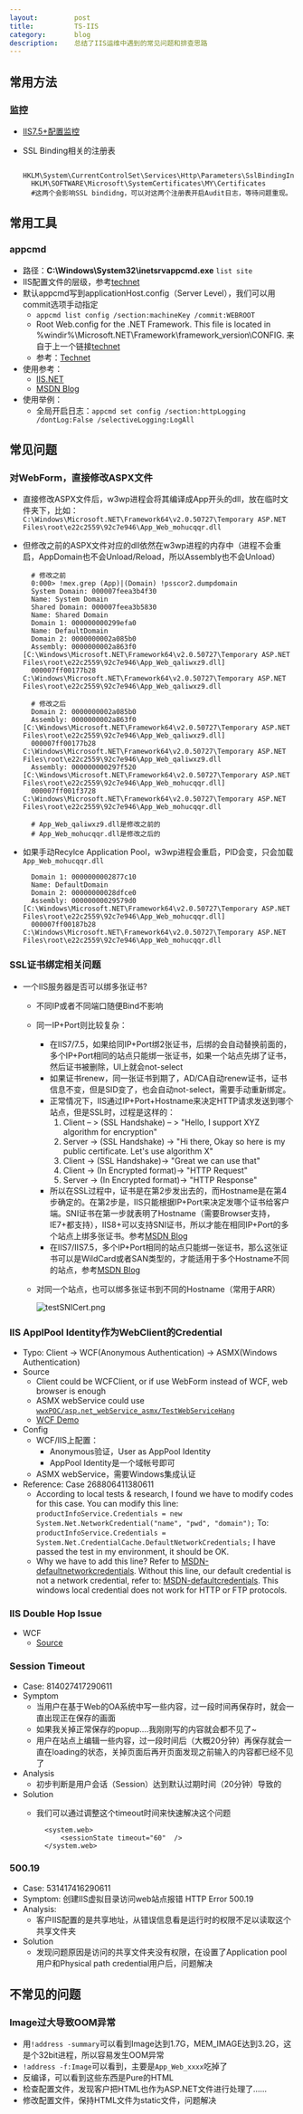 ```yaml
---
layout:         post
title:          TS-IIS
category:       blog
description:    总结了IIS运维中遇到的常见问题和排查思路
---
```


## 常用方法

### 监控
- [IIS7.5+配置监控](https://blogs.msdn.microsoft.com/webtopics/2010/03/19/iis-7-5-how-to-enable-iis-configuration-auditing/)
- SSL Binding相关的注册表

		HKLM\System\CurrentControlSet\Services\Http\Parameters\SslBindingInfo\ 
		HKLM\SOFTWARE\Microsoft\SystemCertificates\MY\Certificates
		#这两个会影响SSL bindidng，可以对这两个注册表开启Audit日志，等待问题重现。

## 常用工具

### appcmd
- 路径：**C:\Windows\System32\inetsrvappcmd.exe** `list site`
- IIS配置文件的层级，参考[technet](https://technet.microsoft.com/en-us/library/cc754617(v=ws.10).aspx)
- 默认appcmd写到applicationHost.config（Server Level），我们可以用commit选项手动指定
	- `appcmd list config /section:machineKey /commit:WEBROOT`
	- Root Web.config for the .NET Framework. This file is located in %windir%\Microsoft.NET\Framework\framework_version\CONFIG. 来自于上一个链接[technet](https://technet.microsoft.com/en-us/library/cc754617(v=ws.10).aspx)
	- 参考：[Technet](https://technet.microsoft.com/en-us/library/cc754031%28v=ws.10%29.aspx?f=255&MSPPError=-2147217396)
- 使用参考：
	- [IIS.NET](http://www.iis.net/learn/get-started/getting-started-with-iis/getting-started-with-appcmdexe)
	- [MSDN Blog](https://blogs.msdn.microsoft.com/vivekkum/2009/05/06/iis-77-5-net-configuration-settings-using-appcmd-exe-and-iis-manager/)
- 使用举例：
	- 全局开启日志：`appcmd set config /section:httpLogging /dontLog:False /selectiveLogging:LogAll` 

## 常见问题

### 对WebForm，直接修改ASPX文件
- 直接修改ASPX文件后，w3wp进程会将其编译成App开头的dll，放在临时文件夹下，比如： `C:\Windows\Microsoft.NET\Framework64\v2.0.50727\Temporary ASP.NET Files\root\e22c2559\92c7e946\App_Web_mohucqqr.dll`
- 但修改之前的ASPX文件对应的dll依然在w3wp进程的内存中（进程不会重启，AppDomain也不会Unload/Reload，所以Assembly也不会Unload）

		# 修改之前
		0:000> !mex.grep (App)|(Domain) !psscor2.dumpdomain
		System Domain: 000007feea3b4f30
		Name: System Domain
		Shared Domain: 000007feea3b5830
		Name: Shared Domain
		Domain 1: 000000000299efa0
		Name: DefaultDomain
		Domain 2: 0000000002a085b0
		Assembly: 0000000002a863f0 [C:\Windows\Microsoft.NET\Framework64\v2.0.50727\Temporary ASP.NET Files\root\e22c2559\92c7e946\App_Web_qaliwxz9.dll]
		000007ff00177b28 C:\Windows\Microsoft.NET\Framework64\v2.0.50727\Temporary ASP.NET Files\root\e22c2559\92c7e946\App_Web_qaliwxz9.dll
	
		# 修改之后
		Domain 2: 0000000002a085b0
		Assembly: 0000000002a863f0 [C:\Windows\Microsoft.NET\Framework64\v2.0.50727\Temporary ASP.NET Files\root\e22c2559\92c7e946\App_Web_qaliwxz9.dll]
		000007ff00177b28 C:\Windows\Microsoft.NET\Framework64\v2.0.50727\Temporary ASP.NET Files\root\e22c2559\92c7e946\App_Web_qaliwxz9.dll
		Assembly: 000000000297f520 [C:\Windows\Microsoft.NET\Framework64\v2.0.50727\Temporary ASP.NET Files\root\e22c2559\92c7e946\App_Web_mohucqqr.dll]
		000007ff001f3728 C:\Windows\Microsoft.NET\Framework64\v2.0.50727\Temporary ASP.NET Files\root\e22c2559\92c7e946\App_Web_mohucqqr.dll

		# App_Web_qaliwxz9.dll是修改之前的
		# App_Web_mohucqqr.dll是修改之后的

- 如果手动Recylce Application Pool，w3wp进程会重启，PID会变，只会加载`App_Web_mohucqqr.dll`

		Domain 1: 0000000002877c10
		Name: DefaultDomain
		Domain 2: 00000000028dfce0
		Assembly: 00000000029579d0 [C:\Windows\Microsoft.NET\Framework64\v2.0.50727\Temporary ASP.NET Files\root\e22c2559\92c7e946\App_Web_mohucqqr.dll]
		000007ff00187b28 C:\Windows\Microsoft.NET\Framework64\v2.0.50727\Temporary ASP.NET Files\root\e22c2559\92c7e946\App_Web_mohucqqr.dll

### SSL证书绑定相关问题
- 一个IIS服务器是否可以绑多张证书?
	- 不同IP或者不同端口随便Bind不影响
	- 同一IP+Port则比较复杂：
		- 在IIS7/7.5，如果给同IP+Port绑2张证书，后绑的会自动替换前面的，多个IP+Port相同的站点只能绑一张证书，如果一个站点先绑了证书，然后证书被删除，UI上就会not-select
		- 如果证书renew，同一张证书到期了，AD/CA自动renew证书，证书信息不变，但是SID变了，也会自动not-select，需要手动重新绑定。
		- 正常情况下，IIS通过IP+Port+Hostname来决定HTTP请求发送到哪个站点，但是SSL时，过程是这样的：
			1. Client – > (SSL Handshake) – > "Hello, I support XYZ algorithm for encryption"
			1. Server -> (SSL Handshake) -> "Hi there, Okay so here is my public certificate. Let's use algorithm X"
			1. Client -> (SSL Handshake)-> "Great we can use that"
			1. Client -> (In Encrypted format)-> "HTTP Request"
			1. Server -> (In Encrypted format)-> "HTTP Response"
		- 所以在SSL过程中，证书是在第2步发出去的，而Hostname是在第4步确定的。在第2步是，IIS只能根据IP+Port来决定发哪个证书给客户端。SNI证书在第一步就表明了Hostname（需要Browser支持，IE7+都支持），IIS8+可以支持SNI证书，所以才能在相同IP+Port的多个站点上绑多张证书。参考[MSDN Blog](https://blogs.msdn.microsoft.com/kaushal/2012/09/04/server-name-indication-sni-with-iis-8-windows-server-2012/)
		- 在IIS7/IIS7.5，多个IP+Port相同的站点只能绑一张证书，那么这张证书可以是WildCard或者SAN类型的，才能适用于多个Hostname不同的站点，参考[MSDN Blog](https://blogs.msdn.microsoft.com/varunm/2013/06/18/bind-multiple-sites-on-same-ip-address-and-port-in-ssl/)
	- 对同一个站点，也可以绑多张证书到不同的Hostname（常用于ARR）

		![testSNICert.png](http://7xudfs.com1.z0.glb.clouddn.com/73b815e99c5f428a87de015e7d2e3817-testSNICert.png)

### IIS ApplPool Identity作为WebClient的Credential
- Typo: Client -> WCF(Anonymous Authentication) -> ASMX(Windows Authentication)
- Source
	- Client could be WCFClient, or if use WebForm instead of WCF, web browser is enough
	- ASMX webService could use [`wwxPOC/asp.net_webService_asmx/TestWebServiceHang`](https://github.com/wu-wenxiang/wwxPOC/tree/master/asp.net_webService_asmx/TestWebServiceHang)
	- [WCF Demo](https://github.com/wu-wenxiang/wwxPOC/tree/master/cs_wcf/TestWCFIIS)
- Config
	- WCF/IIS上配置：
		- Anonymous验证，User as AppPool Identity
		- AppPool Identity是一个域帐号即可
	- ASMX webService，需要Windows集成认证
- Reference: Case 268806411380611
	- According to local tests & research, I found we have to modify codes for this case. You can modify this line: `productInfoService.Credentials = new System.Net.NetworkCredential("name", "pwd", "domain");` To: `productInfoService.Credentials = System.Net.CredentialCache.DefaultNetworkCredentials;` I have passed the test in my environment, it should be OK.
	- Why we have to add this line? Refer to [MSDN-defaultnetworkcredentials](https://msdn.microsoft.com/en-us/library/system.net.credentialcache.defaultnetworkcredentials.aspx). Without this line, our default credential is not a network credential, refer to: [MSDN-defaultcredentials](https://msdn.microsoft.com/en-us/library/system.net.credentialcache.defaultcredentials.aspx). This windows local credential does not work for HTTP or FTP protocols.

### IIS Double Hop Issue
- WCF
	- [Source](https://github.com/Adamus7/Double-Hop-WCF-Sample)

### Session Timeout
- Case: 814027417290611
- Symptom
	- 当用户在基于Web的OA系统中写一些内容，过一段时间再保存时，就会一直出现正在保存的画面
	- 如果我关掉正常保存的popup....我刚刚写的内容就会都不见了~
	- 用户在站点上编辑一些内容，过一段时间后（大概20分钟）再保存就会一直在loading的状态，关掉页面后再开页面发现之前输入的内容都已经不见了
- Analysis
	- 初步判断是用户会话（Session）达到默认过期时间（20分钟）导致的
- Solution	
	- 我们可以通过调整这个timeout时间来快速解决这个问题

			<system.web>
			    <sessionState timeout="60"  />
			</system.web>

### 500.19
- Case: 531417416290611
- Symptom: 创建IIS虚拟目录访问web站点报错 HTTP Error 500.19
- Analysis:
	- 客户IIS配置的是共享地址，从错误信息看是运行时的权限不足以读取这个共享文件夹
- Solution
	- 发现问题原因是访问的共享文件夹没有权限，在设置了Application pool用户和Physical path credential用户后，问题解决

## 不常见的问题

### Image过大导致OOM异常
- 用`!address -summary`可以看到Image达到1.7G，MEM_IMAGE达到3.2G，这是个32bit进程，所以容易发生OOM异常
- `!address -f:Image`可以看到，主要是`App_Web_xxxx`吃掉了
- 反编译，可以看到这些东西是Pure的HTML
- 检查配置文件，发现客户把HTML也作为ASP.NET文件进行处理了……
- 修改配置文件，保持HTML文件为static文件，问题解决